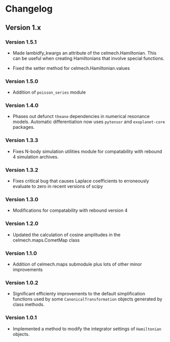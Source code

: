 # Changelog

## Version 1.x

### Version 1.5.1
* Made lambidfy_kwargs an attribute of the celmech.Hamiltonian. This can be
  useful when creating Hamiltonians that involve special functions.
  
* Fixed the setter method for celmech.Hamiltonian.values

### Version 1.5.0
* Addition of `poisson_series` module

### Version 1.4.0
* Phases out defunct `theano` dependencies in numerical resonance models.
  Automatic differentiation now uses `pytensor` and `exoplanet-core` packages. 

### Version 1.3.3
* Fixes N-body simulation utilities module for compatability with rebound 4
  simulation archives.

### Version 1.3.2
* Fixes critical bug that causes Laplace coefficients to erroneously evaluate to
  zero in recent versions of scipy

### Version 1.3.0
* Modifications for compatability with rebound version 4

### Version 1.2.0
* Updated the calculation of cosine amplitudes in the celmech.maps.CometMap
  class

### Version 1.1.0
* Addition of celmech.maps submodule plus lots of other minor improvements

### Version 1.0.2
* Significant efficienty improvements to the default simplification functions
  used by some `CanonicalTransformation` objects generated by class methods.

### Version 1.0.1
* Implemented a method to modify the integrator settings of `Hamiltonian`
  objects.

